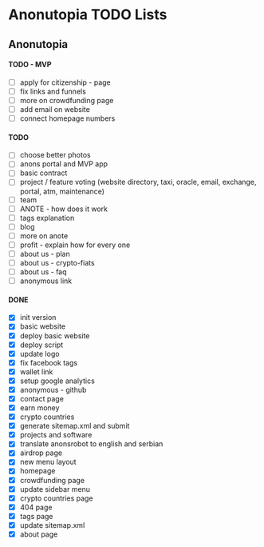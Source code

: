 # Anonutopia TODO Lists

## Anonutopia

#### TODO - MVP

- [ ] apply for citizenship - page
- [ ] fix links and funnels
- [ ] more on crowdfunding page
- [ ] add email on website
- [ ] connect homepage numbers

#### TODO

- [ ] choose better photos
- [ ] anons portal and MVP app
- [ ] basic contract
- [ ] project / feature voting (website directory, taxi, oracle, email, exchange, portal, atm, maintenance)
- [ ] team
- [ ] ANOTE - how does it work
- [ ] tags explanation
- [ ] blog
- [ ] more on anote
- [ ] profit - explain how for every one
- [ ] about us - plan
- [ ] about us - crypto-fiats
- [ ] about us - faq
- [ ] anonymous link

#### DONE

- [x] init version
- [x] basic website
- [x] deploy basic website
- [x] deploy script
- [x] update logo
- [x] fix facebook tags
- [x] wallet link
- [x] setup google analytics
- [x] anonymous - github
- [x] contact page
- [x] earn money
- [x] crypto countries
- [x] generate sitemap.xml and submit
- [x] projects and software
- [x] translate anonsrobot to english and serbian
- [x] airdrop page
- [x] new menu layout
- [x] homepage
- [x] crowdfunding page
- [x] update sidebar menu
- [x] crypto countries page
- [x] 404 page
- [x] tags page
- [x] update sitemap.xml
- [x] about page
